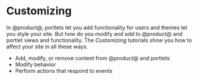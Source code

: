# Customizing [](id=customizing)

In @product@, portlets let you add functionality for users and themes
let you style your site. But how do you modify and add to @product@ and portlet views and functionality. The *Customizing* tutorials show you how to affect your site in all these ways.
 
-   Add, modify, or remove content from @product@ and portlets
-   Modify behavior
-   Perform actions that respond to events
